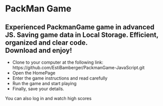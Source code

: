 <h1>PackMan Game</h1>
<h2>Experienced PackmanGame game in advanced JS.
  Saving game data in Local Storage. Efficient, organized and clear code.<br>
Download and enjoy!</h2>
<ul>
<li>Clone to your computer at the following link:
https://github.com/EstiBamberger/PackmanGame-JavaScript.git</li>
<li>Open the HomePage</li>
<li>Enter the game instructions and read carefully</li>
<li>Run the game and start playing</li>
<li>Finally, save your details.</li>
</ul>
<p>You can also log in and watch high scores</p>

